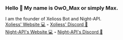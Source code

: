 ### Hello 👋 My name is OwO_Max or simply Max.

I am the founder of Xelioss Bot and Night-API.
<br />[Xoliess' Website 💻](https://xoliess.ga) **-** [Xoliess' Discord 💬](https://discord.gg/D9QNw8u)
<br />[Night-API's Website 💻](https://night-api.ga) **-** [Night-API's Discord 💬](https://discord.gg/95vq89mfvS$)

<!--
**OwOMax/OwOMax** is a ✨ _special_ ✨ repository because its `README.md` (this file) appears on your GitHub profile.

Here are some ideas to get you started:

- 🔭 I’m currently working on ...
- 🌱 I’m currently learning ...
- 👯 I’m looking to collaborate on ...
- 🤔 I’m looking for help with ...
- 💬 Ask me about ...
- 📫 How to reach me: ...
- 😄 Pronouns: ...
- ⚡ Fun fact: ...
-->
